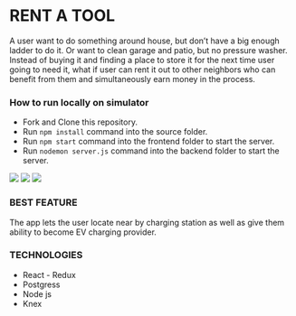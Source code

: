 
# RENT A TOOL

A user want to do something around house, but don’t have a big enough ladder to do it. Or want to clean garage and patio, but no pressure washer. Instead of buying it and finding a place to store it for the next time user going to need it, what if user can rent it out to other neighbors who can benefit from them and simultaneously earn money in the process.


### How to run locally on simulator

* Fork and Clone this repository.
* Run `npm install` command into the source folder.
* Run `npm start` command into the frontend folder to start the server.
* Run `nodemon server.js` command into the backend folder to start the server.


<img src="./public/front.png"/>


<img src='rentTools.gif'/>


<img src="geolocation.png"/>


### BEST FEATURE

The app lets the user locate near by charging station as well as give them ability to become EV charging provider.

### TECHNOLOGIES

* React - Redux
* Postgress
* Node js
* Knex








